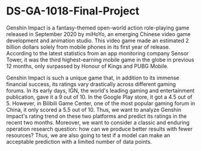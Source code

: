 # DS-GA-1018-Final-Project

Genshin Impact is a fantasy-themed open-world action role-playing game released in September 2020 by miHoYo, an emerging Chinese video game development and animation studio. This video game made an estimated 2 billion dollars solely from mobile phones in its first year of release. According to the latest statistics from an app monitoring company Sensor Tower, it was the third highest-earning mobile game in the globe in previous 12 months, only surpassed by Honour of Kings and PUBG Mobile.

Genshin Impact is such a unique game that, in addition to its immense financial success, its ratings vary drastically across different gaming forums. In its early days, IGN, the world's leading gaming and entertainment publication, gave it a 9 out of 10. In the Google Play store, it got a 4.5 out of 5. However, in Bilibili Game Center, one of the most popular gaming forum in China, it only scored a 5.5 out of 10. Thus, we want to analyze Genshin Impact's rating trend on these two platforms and predict its ratings in the recent two months. Moreover, we want to consider a classic and enduring operation research question: how can we produce better results with fewer resources? Thus, we are also going to test if a model can make an acceptable prediction with a limited number of data points.
